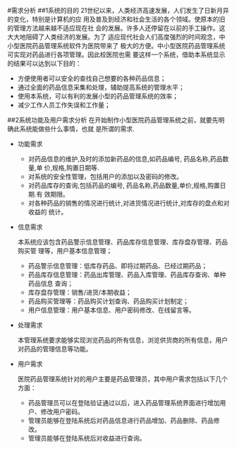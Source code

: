 #需求分析
##1系统的目的
  21世纪以来，人类经济高速发展，人们发生了日新月异的变化，特别是计算机的应
用及普及到经济和社会生活的各个领域。使原本的旧的管理方法越来越不适应现在社
会的发展。许多人还停留在以前的手工操作。这大大地阻碍了人类经济的发展。为了
适应现代社会人们高度强烈的时间观念，中小型医院药品管理系统软件为医院带来了
极大的方便。中小型医院药品管理系统可实现对药品进行各项管理。因此校医院也需
要这样一个系统，借助本系统显示的结果可以达到以下目的：
* 方便使用者可以安全的查找自己想要的各种药品信息；
* 通过全面的药品信息采集和处理，辅助提高系统的管理水平；
* 使用本系统，可以有利的发展小型的药品管理系统的效率；
* 减少工作人员工作失误和工作量；

##2系统功能及用户需求分析
    在开始制作小型医院药品管理系统之前，就要先明确此系统能做些什么事情，也就
    是所谓的需求.
* 功能需求
  *  对药品信息的维护,及时的添加新药品的信息,如药品编号, 药品名称,药品数量,单
     价,规格,购置日期等.
  *  对系统的安全性管理，包括用户的添加以及密码的修改。
  *  对药品库存的查询,包括药品的编号, 药品名称,药品数量,单价,规格,购置日期.有
     效期限。
  *  对各种药品的销售的情况进行统计,对进货情况进行统计,对库存的盘点和对收益的
     统计。
* 信息需求

  本系统应该包含药品警示信息管理、药品库存信息管理、库存盘存管理、药品购买管
理等，用户基本信息管理； 
  *  药品警示信息管理：低库存药品、即将过期药品、已经过期药品；
  *  药品库存信息管理：药品出库管理、药品入库管理、药品库存查询、单种药品信息
     查询；
  *  库存盘存管理：销售/进货/本期收益；
  *  药品购买管理等：药品购买计划查询、药品购买计划制定；
  *  用户信息管理：用户基本信息、用户密码修改、在线留言等。
* 处理需求

  本管理系统要求能够实现浏览药品的所有信息，浏览供货商的所有信息，用户对药品的管理信息等功能。
* 用户需求

  医院药品管理系统针对的用户主要是药品管理员，其中用户需求包括以下几个方面：
  *  药品管理员可以在登陆验证通过以后，进入药品管理系统界面进行增加用户、修改用户密码。
  *  管理员能够在登陆系统后对药品信息进行药品增加、药品删除、药品修改。
  *  管理员能够在登陆系统后对收益进行查询。
